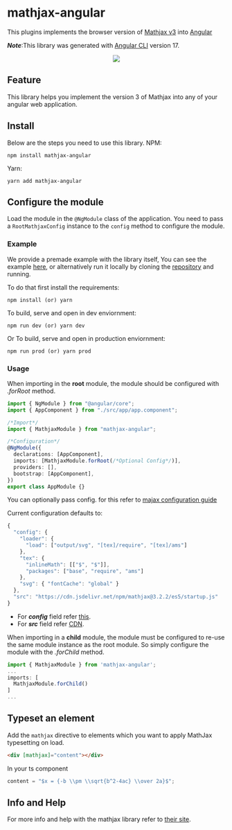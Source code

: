 # mathjax-angular

This plugins implements the browser version of [Mathjax v3][1] into [Angular][2]

**_Note_**:This library was generated with [Angular CLI][8] version 17.

<div style="text-align:center"><a href="https://nodei.co/npm/mathjax-angular/"><img src="https://nodei.co/npm/mathjax-angular.png?downloads=true&downloadRank=true&stars=true&mini=true"/></a></div>

## Feature

This library helps you implement the version 3 of Mathjax into any of your angular web application.

## Install

Below are the steps you need to use this library.
NPM:

```
npm install mathjax-angular
```

Yarn:

```
yarn add mathjax-angular
```

## Configure the module

Load the module in the `@NgModule` class of the application. You need
to pass a `RootMathjaxConfig` instance to the `config` method to
configure the module.

### Example

We provide a premade example with the library itself, You can see the example [here][3], or alternatively run it locally by cloning the [repository][4] and running.

To do that first install the requirements:

```
npm install (or) yarn
```

To build, serve and open in dev enviornment:

```
npm run dev (or) yarn dev
```

Or To build, serve and open in production enviornment:

```
npm run prod (or) yarn prod
```

### Usage

When importing in the **root** module, the module should be configured
with _.forRoot_ method.

```typescript
import { NgModule } from "@angular/core";
import { AppComponent } from "./src/app/app.component";

/*Import*/
import { MathjaxModule } from "mathjax-angular";

/*Configuration*/
@NgModule({
  declarations: [AppComponent],
  imports: [MathjaxModule.forRoot(/*Optional Config*/)],
  providers: [],
  bootstrap: [AppComponent],
})
export class AppModule {}
```

You can optionally pass config. for this refer to [majax configuration guide][5]

Current configuration defaults to:

```typescript
{
  "config": {
    "loader": {
      "load": ["output/svg", "[tex]/require", "[tex]/ams"]
    },
    "tex": {
      "inlineMath": [["$", "$"]],
      "packages": ["base", "require", "ams"]
    },
    "svg": { "fontCache": "global" }
  },
  "src": "https://cdn.jsdelivr.net/npm/mathjax@3.2.2/es5/startup.js"
}
```

- For **_config_** field refer [this][6].
- For **_src_** field refer [CDN][7].

When importing in a **child** module, the module must be configured to
re-use the same module instance as the root module. So simply
configure the module with the _.forChild_ method.

```typescript
import { MathjaxModule } from 'mathjax-angular';
...
imports: [
  MathjaxModule.forChild()
]
...
```

## Typeset an element

Add the `mathjax` directive to elements which you want to apply
MathJax typesetting on load.

```html
<div [mathjax]="content"></div>
```

In your ts component

```typescript
content = "$x = {-b \\pm \\sqrt{b^2-4ac} \\over 2a}$";
```

## Info and Help

For more info and help with the mathjax library refer to [their site][1].

[1]: https://docs.mathjax.org/en/latest/
[2]: https://angular.io/
[3]: https://github.com/sajivkumar/mathjax-angular/tree/main/projects/example
[4]: https://github.com/sajivkumar/mathjax-angular.git
[5]: http://docs.mathjax.org/en/latest/web/configuration.html
[6]: http://docs.mathjax.org/en/latest/web/configuration.html#configuring-and-loading-mathjax
[7]: https://cdnjs.com/libraries/mathjax
[8]: https://github.com/angular/angular-cli
